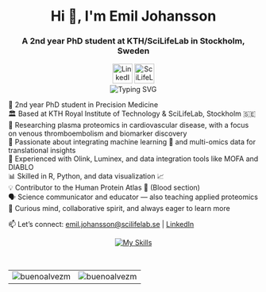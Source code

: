 <!-- Header -->
<div align="center">
  <h1>Hi 👋, I'm Emil Johansson</h1>
  <h3>A 2nd year PhD student at KTH/SciLifeLab in Stockholm, Sweden</h3>
</div>

<!-- Connect with me -->
<div align="center">
  
  <!-- LinkedIn -->
  <a href="https://www.linkedin.com/in/emil-johansson-525928180/" target="_blank" style="text-decoration: none;">
    <img src="https://cdn.jsdelivr.net/gh/devicons/devicon/icons/linkedin/linkedin-original.svg" alt="LinkedIn" width="40" height="40"/></a> 

  <!-- SciLifeLab Gmail -->
  <a href="mailto:emil.johansson@scilifelab.se" target="_blank">
    <img src="https://upload.wikimedia.org/wikipedia/commons/4/4e/Gmail_Icon.png" alt="SciLifeLab Email" width="40" height="40"/>
  </a>
</div>

<!-- Typing animation header -->
<div align="center">
  
  <img src="https://readme-typing-svg.demolab.com?font=Fira+Code&pause=1000&color=1F8ACB&center=true&vCenter=true&width=700&lines=Hi%2C+I'm+Emil+Johansson!;PhD+student+in+Precision+Medicine+%F0%9F%8D%AC;Plasma+proteomics+%26+cardiovascular+disease+%F0%9F%92%89;Machine+learning+%2B+multi-omics+integration+%F0%9F%A7%A0;Human+Protein+Atlas+contributor+%F0%9F%A7%AB;Let's+collaborate+%F0%9F%91%8D" alt="Typing SVG" />

</div>

<!-- Bio -->
🧬 2nd year PhD student in Precision Medicine  
🏛️ Based at KTH Royal Institute of Technology & SciLifeLab, Stockholm 🇸🇪  
💉 Researching plasma proteomics in cardiovascular disease, with a focus on venous thromboembolism and biomarker discovery  
🧠 Passionate about integrating machine learning 🤖 and multi-omics data for translational insights  
🔬 Experienced with Olink, Luminex, and data integration tools like MOFA and DIABLO  
📊 Skilled in R, Python, and data visualization 📈  
💡 Contributor to the Human Protein Atlas 🧫 (Blood section)  
🗣️ Science communicator and educator — also teaching applied proteomics  
🌱 Curious mind, collaborative spirit, and always eager to learn more  

📫 Let’s connect: [emil.johansson@scilifelab.se](mailto:emil.johansson@scilifelab.se) | [LinkedIn](https://www.linkedin.com/in/emil-johansson-525928180/)

<!-- Languages and Tools -->
<div align="center">

[![My Skills](https://skillicons.dev/icons?i=r,py,git)](https://skillicons.dev)

</div>

<br>

<!-- GitHub Stats -->
<table>
  <tr>
    <td><img align="center" src="https://github-readme-stats.vercel.app/api?username=eemiljohansson&show_icons=true&locale=en" alt="buenoalvezm" /></td>
    <td><img align="center" src="https://github-readme-streak-stats.herokuapp.com/?user=eemiljohansson&" alt="buenoalvezm" /></td>
  </tr>
</table>
